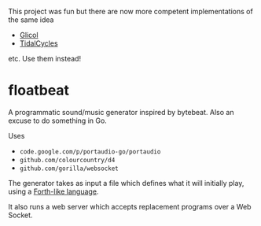 This project was fun but there are now more competent implementations of the same idea

* [Glicol](https://github.com/chaosprint/glicol)
* [TidalCycles](https://github.com/tidalcycles/Tidal)

etc. Use them instead!

floatbeat
=========

A programmatic sound/music generator inspired by bytebeat.
Also an excuse to do something in Go.

Uses
* `code.google.com/p/portaudio-go/portaudio`
* `github.com/colourcountry/d4`
* `github.com/gorilla/websocket`

The generator takes as input a file which defines what it will initially play,
using a [Forth-like language](http://github.com/colourcountry/d4).

It also runs a web server which accepts replacement programs over a Web Socket.
